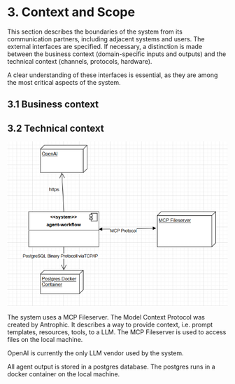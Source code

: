 # 3. Context and Scope
This section describes the boundaries of the system from its communication partners, including adjacent systems and users. The external interfaces are specified. If necessary, a distinction is made between the business context (domain-specific inputs and outputs) and the technical context (channels, protocols, hardware).

A clear understanding of these interfaces is essential, as they are among the most critical aspects of the system.

## 3.1 Business context


## 3.2 Technical context
![Technical system context](technical-system-context.png)

The system uses a MCP Fileserver. The Model Context Protocol was created by Antrophic.
It describes a way to provide context, i.e. prompt templates, resources, tools, to a LLM.
The MCP Fileserver is used to access files on the local machine.

OpenAI is currently the only LLM vendor used by the system.

All agent output is stored in a postgres database. The postgres runs in a docker container on
the local machine.